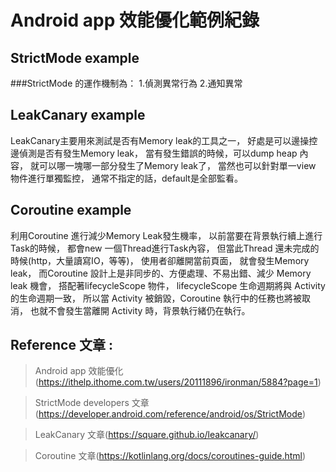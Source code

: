 # Android app 效能優化範例紀錄

## StrictMode example
###StrictMode 的運作機制為：
 1.偵測異常行為
 2.通知異常


## LeakCanary example
LeakCanary主要用來測試是否有Memory leak的工具之一，
好處是可以邊操控邊偵測是否有發生Memory leak，
當有發生錯誤的時候，可以dump heap 內容，
就可以哪一塊哪一部分發生了Memory leak了，
當然也可以針對單一view 物件進行單獨監控，
通常不指定的話，default是全部監看。 


## Coroutine example
利用Coroutine 進行減少Memory Leak發生機率，
以前當要在背景執行續上進行Task的時候，
都會new 一個Thread進行Task內容，
但當此Thread 還未完成的時候(http，大量讀寫IO，等等)，
使用者卻離開當前頁面，
就會發生Memory leak，
而Coroutine 設計上是非同步的、方便處理、不易出錯、減少 Memory leak 機會，
搭配著lifecycleScope 物件，
lifecycleScope 生命週期將與 Activity 的生命週期一致，
所以當 Activity 被銷毀，Coroutine 執行中的任務也將被取消，
也就不會發生當離開 Activity 時，背景執行緒仍在執行。


## Reference 文章 : 

> Android app 效能優化(https://ithelp.ithome.com.tw/users/20111896/ironman/5884?page=1)

> StrictMode developers 文章(https://developer.android.com/reference/android/os/StrictMode)
 
> LeakCanary 文章(https://square.github.io/leakcanary/)

> Coroutine 文章(https://kotlinlang.org/docs/coroutines-guide.html)
